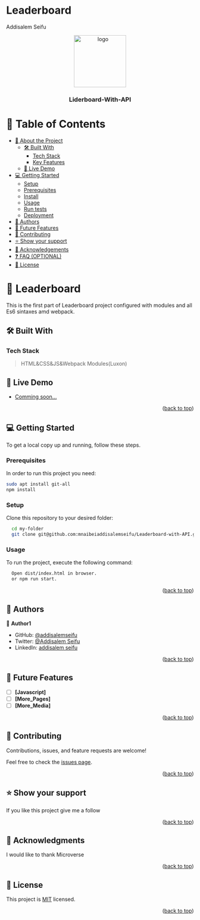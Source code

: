 # Leaderboard
 
<a name="readme-top">Addisalem Seifu</a>

<div align="center">

  <img src="https://avatars.githubusercontent.com/u/69506217?v=4" alt="logo" width="140"  height="auto" />
  <br/>

  <h3><b>Liderboard-With-API</b></h3>

</div>

<!-- TABLE OF CONTENTS -->

# 📗 Table of Contents

- [📖 About the Project](#about-project)
  - [🛠 Built With](#built-with)
    - [Tech Stack](#tech-stack)
    - [Key Features](#key-features)
  - [🚀 Live Demo](#live-demo)
- [💻 Getting Started](#getting-started)
  - [Setup](#setup)
  - [Prerequisites](#prerequisites)
  - [Install](#install)
  - [Usage](#usage)
  - [Run tests](#run-tests)
  - [Deployment](#triangular_flag_on_post-deployment)
- [👥 Authors](#authors)
- [🔭 Future Features](#future-features)
- [🤝 Contributing](#contributing)
- [⭐️ Show your support](#support)
- [🙏 Acknowledgements](#acknowledgements)
- [❓ FAQ (OPTIONAL)](#faq)
- [📝 License](#license)

<!-- PROJECT DESCRIPTION -->

# 📖 Leaderboard <a name="about-project"></a>

This is the first part of Leaderboard project configured with modules and all Es6 sintaxes amd webpack.

## 🛠 Built With <a name="built-with"></a>

### Tech Stack <a name="tech-stack"></a>

> HTML&CSS&JS&Webpack Modules(Luxon)


## 🚀 Live Demo <a name="live-demo"></a>

- [Comming soon...]()

<p align="right">(<a href="#readme-top">back to top</a>)</p>

<!-- GETTING STARTED -->

## 💻 Getting Started <a name="getting-started"></a>


To get a local copy up and running, follow these steps.

### Prerequisites

In order to run this project you need: 

```sh
sudo apt install git-all
npm install
```

### Setup

Clone this repository to your desired folder:

```sh
  cd my-folder
  git clone git@github.com:mnaibeiaddisalemseifu/Leaderboard-with-API.git
```

### Usage

To run the project, execute the following command:

```sh
  Open dist/index.html in browser.
  or npm run start.
```

<p align="right">(<a href="#readme-top">back to top</a>)</p>

<!-- AUTHORS -->

## 👥 Authors <a name="authors"></a>

👤 **Author1**

- GitHub: [@addisalemseifu](https://github.com/githubhandle)
- Twitter: [@Addisalem Seifu](https://twitter.com/twitterhandle)
- LinkedIn: [addisalem seifu](https://linkedin.com/in/linkedinhandle)


<p align="right">(<a href="#readme-top">back to top</a>)</p>

<!-- FUTURE FEATURES -->

## 🔭 Future Features <a name="future-features"></a>

- [ ] **[Javascript]**
- [ ] **[More_Pages]**
- [ ] **[More_Media]**

<p align="right">(<a href="#readme-top">back to top</a>)</p>


<!-- CONTRIBUTING -->

## 🤝 Contributing <a name="contributing"></a>

Contributions, issues, and feature requests are welcome!

Feel free to check the [issues page](../../issues/).

<p align="right">(<a href="#readme-top">back to top</a>)</p>

<!-- SUPPORT -->

## ⭐️ Show your support <a name="support"></a>

If you like this project give me a follow

<p align="right">(<a href="#readme-top">back to top</a>)</p>

<!-- ACKNOWLEDGEMENTS -->

## 🙏 Acknowledgments <a name="acknowledgements"></a>

I would like to thank Microverse

<p align="right">(<a href="#readme-top">back to top</a>)</p>

<!-- LICENSE -->

## 📝 License <a name="license"></a>

This project is [MIT](./LICENSE) licensed.

<p align="right">(<a href="#readme-top">back to top</a>)</p>
